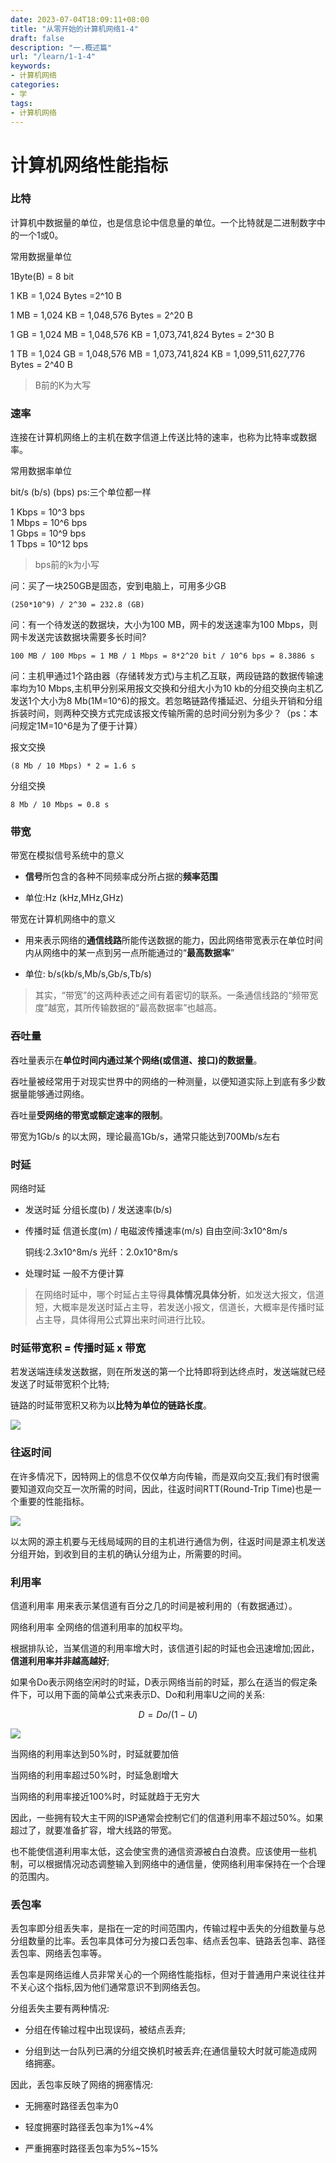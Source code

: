```yaml
---
date: 2023-07-04T18:09:11+08:00
title: "从零开始的计算机网络1-4"
draft: false
description: "一.概述篇"
url: "/learn/1-1-4"
keywords:
- 计算机网络
categories:
- 学
tags:
- 计算机网络
---
```


# 计算机网络性能指标

### 比特

计算机中数据量的单位，也是信息论中信息量的单位。一个比特就是二进制数字中的一个1或0。

常用数据量单位

1Byte(B) = 8 bit

1 KB = 1,024 Bytes =2^10 B

1 MB = 1,024 KB = 1,048,576 Bytes = 2^20 B

1 GB = 1,024 MB = 1,048,576 KB = 1,073,741,824 Bytes = 2^30 B

1 TB = 1,024 GB = 1,048,576 MB = 1,073,741,824 KB = 1,099,511,627,776 Bytes = 2^40 B

> B前的K为大写

### 速率

连接在计算机网络上的主机在数字信道上传送比特的速率，也称为比特率或数据率。

常用数据率单位

bit/s (b/s) (bps) ps:三个单位都一样

1 Kbps = 10^3 bps  
1 Mbps = 10^6 bps  
1 Gbps = 10^9 bps  
1 Tbps = 10^12 bps

> bps前的k为小写

问：买了一块250GB是固态，安到电脑上，可用多少GB

```
(250*10^9) / 2^30 = 232.8 (GB)
```

问：有一个待发送的数据块，大小为100 MB，网卡的发送速率为100 Mbps，则网卡发送完该数据块需要多长时间?

```
100 MB / 100 Mbps = 1 MB / 1 Mbps = 8*2^20 bit / 10^6 bps = 8.3886 s 
```

问：主机甲通过1个路由器（存储转发方式)与主机乙互联，两段链路的数据传输速率均为10 Mbps,主机甲分别采用报文交换和分组大小为10 kb的分组交换向主机乙发送1个大小为8 Mb(1M=10^6)的报文。若忽略链路传播延迟、分组头开销和分组拆装时间，则两种交换方式完成该报文传输所需的总时间分别为多少？（ps：本问规定1M=10^6是为了便于计算）

报文交换

```
(8 Mb / 10 Mbps) * 2 = 1.6 s
```

分组交换

```
8 Mb / 10 Mbps = 0.8 s
```

### 带宽

带宽在模拟信号系统中的意义

- **信号**所包含的各种不同频率成分所占据的**频率范围**

- 单位:Hz (kHz,MHz,GHz)

带宽在计算机网络中的意义

- 用来表示网络的**通信线路**所能传送数据的能力，因此网络带宽表示在单位时间内从网络中的某一点到另一点所能通过的“**最高数据率**”

- 单位: b/s(kb/s,Mb/s,Gb/s,Tb/s)

> 其实，“带宽”的这两种表述之间有着密切的联系。一条通信线路的“频带宽度”越宽，其所传输数据的“最高数据率”也越高。

### 吞吐量

吞吐量表示在**单位时间内通过某个网络(或信道、接口)的数据量**。

吞吐量被经常用于对现实世界中的网络的一种测量，以便知道实际上到底有多少数据量能够通过网络。

吞吐量**受网络的带宽或额定速率的限制**。

带宽为1Gb/s 的以太网，理论最高1Gb/s，通常只能达到700Mb/s左右

### 时延

网络时延

- 发送时延 分组长度(b) / 发送速率(b/s)

- 传播时延 信道长度(m) / 电磁波传播速率(m/s) 自由空间:3x10^8m/s
  
  铜线:2.3x10^8m/s 光纤：2.0x10^8m/s

- 处理时延 一般不方便计算

> 在网络时延中，哪个时延占主导得**具体情况具体分析**，如发送大报文，信道短，大概率是发送时延占主导，若发送小报文，信道长，大概率是传播时延占主导，具体得用公式算出来时间进行比较。

### 时延带宽积 = 传播时延 x 带宽

若发送端连续发送数据，则在所发送的第一个比特即将到达终点时，发送端就已经发送了时延带宽积个比特;

链路的时延带宽积又称为以**比特为单位的链路长度**。

![](https://img.0pt.im/computernet/1-4/1-4-1.png)

### 往返时间

在许多情况下，因特网上的信息不仅仅单方向传输，而是双向交互;我们有时很需要知道双向交互一次所需的时间，因此，往返时间RTT(Round-Trip Time)也是一个重要的性能指标。

![](https://img.0pt.im/computernet/1-4/1-4-2.png)

以太网的源主机要与无线局域网的目的主机进行通信为例，往返时间是源主机发送分组开始，到收到目的主机的确认分组为止，所需要的时间。

### 利用率

信道利用率 用来表示某信道有百分之几的时间是被利用的（有数据通过）。

网络利用率 全网络的信道利用率的加权平均。

根据排队论，当某信道的利用率增大时，该信道引起的时延也会迅速增加;因此，**信道利用率并非越高越好**;

如果令Do表示网络空闲时的时延，D表示网络当前的时延，那么在适当的假定条件下，可以用下面的简单公式来表示D、Do和利用率U之间的关系:

$$
D = Do/(1-U)
$$

![](https://img.0pt.im/computernet/1-4/1-4-3.png)

当网络的利用率达到50%时，时延就要加倍

当网络的利用率超过50%时，时延急剧增大

当网络的利用率接近100%时，时延就趋于无穷大

因此，一些拥有较大主干网的ISP通常会控制它们的信道利用率不超过50%。如果超过了，就要准备扩容，增大线路的带宽。

也不能使信道利用率太低，这会使宝贵的通信资源被白白浪费。应该使用一些机制，可以根据情况动态调整输入到网络中的通信量，使网络利用率保持在一个合理的范围内。

### 丢包率

丢包率即分组丢失率，是指在一定的时间范围内，传输过程中丢失的分组数量与总分组数量的比率。丢包率具体可分为接口丢包率、结点丢包率、链路丢包率、路径丢包率、网络丢包率等。

丢包率是网络运维人员非常关心的一个网络性能指标，但对于普通用户来说往往并不关心这个指标,因为他们通常意识不到网络丢包。

分组丢失主要有两种情况:

- 分组在传输过程中出现误码，被结点丢弃;

- 分组到达一台队列已满的分组交换机时被丢弃;在通信量较大时就可能造成网络拥塞。

因此，丢包率反映了网络的拥塞情况:

- 无拥塞时路径丢包率为0

- 轻度拥塞时路径丢包率为1%~4%

- 严重拥塞时路径丢包率为5%~15%
